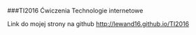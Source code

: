 ###TI2016
Ćwiczenia Technologie internetowe


Link do mojej strony na github http://lewand16.github.io/TI2016
